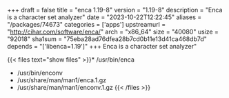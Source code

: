 +++
draft = false
title = "enca 1.19-8"
version = "1.19-8"
description = "Enca is a character set analyzer"
date = "2023-10-22T12:22:45"
aliases = "/packages/74673"
categories = ['apps']
upstreamurl = "http://cihar.com/software/enca/"
arch = "x86_64"
size = "40080"
usize = "92018"
sha1sum = "75eba28ad76dfea28b7cd0b11e13d41ca468db7d"
depends = "['libenca=1.19']"
+++
Enca is a character set analyzer"

{{< files text="show files" >}}* /usr/bin/enca
* /usr/bin/enconv
* /usr/share/man/man1/enca.1.gz
* /usr/share/man/man1/enconv.1.gz
{{< /files >}}